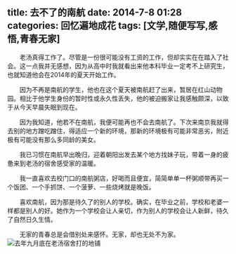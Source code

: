 title: 去不了的南航
date: 2014-7-8 01:28
categories: 回忆遍地成花
tags: [文学,随便写写,感悟,青春无家]
---
　　老汤真得工作了。尽管是一份很可能没有工资的工作，但却实实在在踏入了社会。这一点我并无感想，因为从高中时我就看出来他本科毕业一定考不上研究生，也就知道他会在2014年的夏天开始工作。

　　因为不再是南航的学生，他也在这个夏天被南航赶了出来，暂居在红山动物园。相比于他学生身份的暂时性或永久性丢失，他的被迫搬家让我感触颇深，以致于从今天早晨失眠到现在。

　　因为我知道，他若不在南航，我便可能再也不会去南航了。下次来南京我就得去别的地方蹭吃蹭住，得适应一个新的环境，那新的环境极有可能非常恶劣，附近极有可能没有那么多同龄的美女。

　　我已习惯在南航早出晚归，迎着朝阳出发去某个地方找妹子玩，带着一身的疲惫来到老汤的宿舍感受家的温暖。

　　我一直喜欢去校门口的南航粥店，好喝而且便宜，简简单单一杯粥顺带再买一个饭团、一个手抓饼、一个菠萝、一些烧烤就是晚饭。

　　喜欢南航，因为那是待久了的别人的学校。确实，在毕业之前，学校和老婆一样都是别人的好。她作为一个学校会让人亲切，作为别人的学校会让人新鲜，待久了自然日久生情。

　　无家的青春总是会借别处来感怀。无家，却也无处不为家。
![去年九月底在老汤宿舍打的地铺][image-1]

[image-1]:	http://oft4ukdvn.bkt.clouddn.com/qbldnh.jpeg
